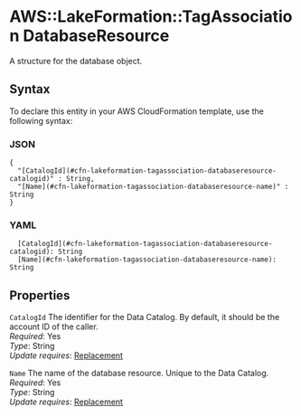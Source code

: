 # AWS::LakeFormation::TagAssociation DatabaseResource<a name="aws-properties-lakeformation-tagassociation-databaseresource"></a>

A structure for the database object\.

## Syntax<a name="aws-properties-lakeformation-tagassociation-databaseresource-syntax"></a>

To declare this entity in your AWS CloudFormation template, use the following syntax:

### JSON<a name="aws-properties-lakeformation-tagassociation-databaseresource-syntax.json"></a>

```
{
  "[CatalogId](#cfn-lakeformation-tagassociation-databaseresource-catalogid)" : String,
  "[Name](#cfn-lakeformation-tagassociation-databaseresource-name)" : String
}
```

### YAML<a name="aws-properties-lakeformation-tagassociation-databaseresource-syntax.yaml"></a>

```
  [CatalogId](#cfn-lakeformation-tagassociation-databaseresource-catalogid): String
  [Name](#cfn-lakeformation-tagassociation-databaseresource-name): String
```

## Properties<a name="aws-properties-lakeformation-tagassociation-databaseresource-properties"></a>

`CatalogId`  <a name="cfn-lakeformation-tagassociation-databaseresource-catalogid"></a>
The identifier for the Data Catalog\. By default, it should be the account ID of the caller\.  
*Required*: Yes  
*Type*: String  
*Update requires*: [Replacement](https://docs.aws.amazon.com/AWSCloudFormation/latest/UserGuide/using-cfn-updating-stacks-update-behaviors.html#update-replacement)

`Name`  <a name="cfn-lakeformation-tagassociation-databaseresource-name"></a>
The name of the database resource\. Unique to the Data Catalog\.  
*Required*: Yes  
*Type*: String  
*Update requires*: [Replacement](https://docs.aws.amazon.com/AWSCloudFormation/latest/UserGuide/using-cfn-updating-stacks-update-behaviors.html#update-replacement)